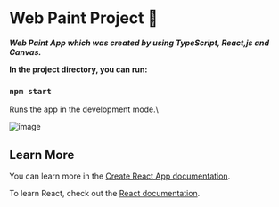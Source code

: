 # Web Paint Project 🎨

***Web Paint App which was created by using TypeScript, React,js and Canvas.***

**In the project directory, you can run:**

### `npm start`

Runs the app in the development mode.\ 

![image](https://user-images.githubusercontent.com/100703861/212541159-3d6abc8d-c9e7-417b-b011-285f7f5f73bb.png)



## Learn More

You can learn more in the [Create React App documentation](https://facebook.github.io/create-react-app/docs/getting-started).

To learn React, check out the [React documentation](https://reactjs.org/).
